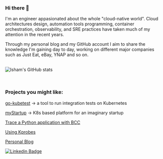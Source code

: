 ### Hi there 👋

I'm an engineer appasionated about the whole "cloud-native world".
Cloud architectures design, automation tools programming, container orchestration, observability, and SRE practices have taken much of my attention in the recent years.

Through my personal blog and my GitHub account I aim to share the knowledge I'm gaining day to day, working on different major companies such as Just Eat, eBay, YNAP and so on.
<br>
<br>

![Isham's GitHub stats](https://github-readme-stats.vercel.app/api?username=ish-xyz&hide=["issues"]&show_icons=true)

<br>

### Projects you might like:

[go-kubetest](https://github.com/ish-xyz/go-kubetest) -> a tool to run integration tests on Kubernetes

[myStartup](https://github.com/ish-xyz/myStartup) -> K8s based platform for an imaginary startup

[Trace a Python application with BCC](https://github.com/ish-xyz/ish-ar.io-tutorials/tree/master/tutorial-bcc-python3-profiler)

[Using Kprobes](https://github.com/ish-xyz/ish-ar.io-tutorials/tree/master/tutorial-kprobes)

[Personal Blog](https://ish-ar.io)


[![Linkedin Badge](https://img.shields.io/badge/-IshamAraia-blue?style=flat-square&logo=Linkedin&logoColor=white&link=https://www.linkedin.com/in/isham-araia-086a986b/)](https://www.linkedin.com/in/isham-araia-086a986b/)

